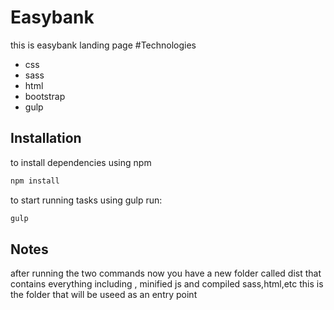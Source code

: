# Easybank
this is easybank landing page 
#Technologies 
- css
- sass
- html
- bootstrap
- gulp

## Installation
to install dependencies using npm
```bash
npm install
```
to start running tasks using gulp run:
```bash
gulp
```
## Notes
after running the two commands now you have a new folder called dist that contains everything including , minified js and compiled sass,html,etc this is the folder that will be useed
as an entry point 
